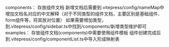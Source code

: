 components：
    存放组件文档
    新增文档后需要到.vitepress/config/nameMap中增加文档名对应的中文解释（对于不同类型的组件文档，主要区别是基础组件、form组件等，将其放对位置）
        如果需要增加类型，到.vitepress/config/sidebar.ts中找到/components/新增类型维护即可
examples：
    存放组件文档(components)中需要使用组件模板
    组件创建完成后到.vitepress/config/componentList.ts中导入形成映射表
